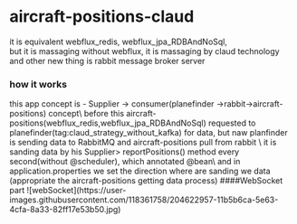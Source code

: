 # aircraft-positions-claud

it is equivalent webflux_redis, webflux_jpa_RDBAndNoSql,\
but it is massaging without webflux, it is massaging by claud technology\
and other new thing is rabbit message broker server

<h3>how it works</h3>
this app concept is - Supplier -> consumer(planefinder ->rabbit->aircraft-positions) concept\
before this aircraft-positions(webflux_redis,webflux_jpa_RDBAndNoSql) requested to planefinder(tag:claud_strategy_without_kafka) for data, but naw planfinder is sending data to RabbitMQ and aircraft-positions pull from rabbit \
it is sanding data by his  Supplier<Iterable<Aircraft>> reportPositions() method every second(without @scheduler), which annotated @bean\
and in application.properties we set the direction where are sanding we data (appropriate the aircraft-positions getting data process)
####WebSocket part
![webSocket](https://user-images.githubusercontent.com/118361758/204622957-11b5b6ca-5e63-4cfa-8a33-82ff17e53b50.jpg)
